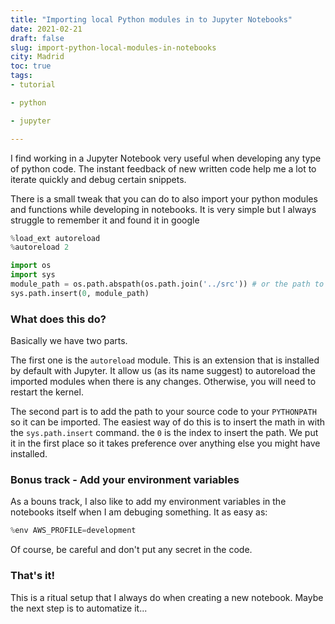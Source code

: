 ```yaml
---
title: "Importing local Python modules in to Jupyter Notebooks"
date: 2021-02-21
draft: false
slug: import-python-local-modules-in-notebooks
city: Madrid
toc: true
tags:
- tutorial

- python

- jupyter

---
```



I find working in a Jupyter Notebook very useful when developing any type of python code. The instant feedback of new written code help me a lot to iterate quickly and debug certain snippets.

There is a small tweak that you can do to also import your python modules and functions while developing in notebooks. It is very simple but I always struggle to remember it and found it in google


```Python
%load_ext autoreload
%autoreload 2

import os
import sys
module_path = os.path.abspath(os.path.join('../src')) # or the path to your source code
sys.path.insert(0, module_path)
```


### What does this do?

Basically we have two parts. 

The first one is the `autoreload` module. This is an extension that is installed by default with Jupyter. It allow us (as its name suggest) to autoreload the imported modules when there is any changes. Otherwise, you will need to restart the kernel.

The second part is to add the path to your source code to your `PYTHONPATH` so it can be imported. The easiest way of do this is to insert the math in with the `sys.path.insert` command. the `0` is the index to insert the path. We put it in the first place so it takes preference over anything else you might have installed.

### Bonus track - Add your environment variables

As a bouns track, I also like to add my environment variables in the notebooks itself when I am debuging something. It as easy as:


```Python
%env AWS_PROFILE=development
```


Of course, be careful and don't put any secret in the code.

### That's it!

This is a ritual setup that I always do when creating a new notebook. Maybe the next step is to automatize it...
